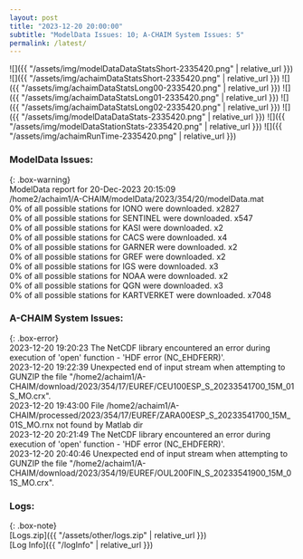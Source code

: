```yaml
---
layout: post
title: "2023-12-20 20:00:00"
subtitle: "ModelData Issues: 10; A-CHAIM System Issues: 5"
permalink: /latest/
---
```


![]({{ "/assets/img/modelDataDataStatsShort-2335420.png" | relative_url }})
![]({{ "/assets/img/achaimDataStatsShort-2335420.png" | relative_url }})
![]({{ "/assets/img/achaimDataStatsLong00-2335420.png" | relative_url }})
![]({{ "/assets/img/achaimDataStatsLong01-2335420.png" | relative_url }})
![]({{ "/assets/img/achaimDataStatsLong02-2335420.png" | relative_url }})
![]({{ "/assets/img/modelDataDataStats-2335420.png" | relative_url }})
![]({{ "/assets/img/modelDataStationStats-2335420.png" | relative_url }})
![]({{ "/assets/img/achaimRunTime-2335420.png" | relative_url }})


### ModelData Issues:  
  
{: .box-warning}  
 ModelData report for 20-Dec-2023 20:15:09   
 /home2/achaim1/A-CHAIM/modelData/2023/354/20/modelData.mat   
 0% of all possible stations for IONO were downloaded. x2827   
 0% of all possible stations for SENTINEL were downloaded. x547   
 0% of all possible stations for KASI were downloaded. x2   
 0% of all possible stations for CACS were downloaded. x4   
 0% of all possible stations for GARNER were downloaded. x2   
 0% of all possible stations for GREF were downloaded. x2   
 0% of all possible stations for IGS were downloaded. x3   
 0% of all possible stations for NOAA were downloaded. x2   
 0% of all possible stations for QGN were downloaded. x3   
 0% of all possible stations for KARTVERKET were downloaded. x7048   
  
### A-CHAIM System Issues:  
  
{: .box-error}  
2023-12-20 19:20:23 The NetCDF library encountered an error during execution of 'open' function - 'HDF error (NC_EHDFERR)'.  
2023-12-20 19:22:39 Unexpected end of input stream when attempting to GUNZIP the file "/home2/achaim1/A-CHAIM/download/2023/354/17/EUREF/CEU100ESP_S_20233541700_15M_01S_MO.crx".  
2023-12-20 19:43:00 File /home2/achaim1/A-CHAIM/processed/2023/354/17/EUREF/ZARA00ESP_S_20233541700_15M_01S_MO.rnx not found by Matlab dir  
2023-12-20 20:21:49 The NetCDF library encountered an error during execution of 'open' function - 'HDF error (NC_EHDFERR)'.  
2023-12-20 20:40:46 Unexpected end of input stream when attempting to GUNZIP the file "/home2/achaim1/A-CHAIM/download/2023/354/19/EUREF/OUL200FIN_S_20233541900_15M_01S_MO.crx".  

### Logs:  
  
{: .box-note}  
[Logs.zip]({{ "/assets/other/logs.zip" | relative_url }})  
[Log Info]({{ "/logInfo" | relative_url }})  

